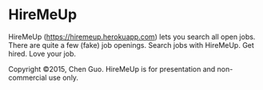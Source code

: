 # HireMeUp
HireMeUp (https://hiremeup.herokuapp.com) lets you search all open jobs. There are quite a few (fake) job openings. Search jobs with HireMeUp. Get hired. Love your job.

Copyright ©2015, Chen Guo. HireMeUp is for presentation and non-commercial use only.
